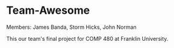 # Team-Awesome
Members: James Banda, Storm Hicks, John Norman

This our team's final project for COMP 480 at Franklin University. 
